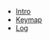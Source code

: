 <!-- docs/_sidebar.md -->

+ [Intro](README.md "Intro")
+ [Keymap](keymap.md "Keymap")
+ [Log](log.md "Log")